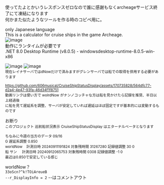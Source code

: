 使ってたよとかいうレスポンスゼロなので誰に感謝もなくarcheageサービス終了にて凍結になります  
何かまた似たようなツールを作る時のコピペ用に。  
  
only Japanese language  
This is a calculator for cruise ships in the game Archeage.  
![image](https://github.com/606musical/CruiseShipStatusDisplay/assets/170735828/db347cf2-f025-4925-af8a-33113d262bca)  
動作にランタイムが必要です  
.NET 8.0 Desktop Runtime (v8.0.5) - windowsdesktop-runtime-8.0.5-win-x86  
  
![image](https://github.com/606musical/CruiseShipStatusDisplay/assets/170735828/17fe456e-f807-4245-826e-33f8d587dc3a) ![image](https://github.com/606musical/CruiseShipStatusDisplay/assets/170735828/9060a189-c19e-438c-a2ec-a0153cfad657)  
<sup>現在レイナサーバではdNowだけで済みますがグレンサーバでは船での取得を併用する必要があります  
  
<sup>https://github.com/606musical/CruiseShipStatusDisplay/assets/170735828/564dfc77-d2a4-4e47-93fa-46d34f1f8751  
動画リンクは使い方で wolrdNow がナンノコッチャな方は船を見かけたら記録を推奨、半日以上経過後  
に船を見て遅延系を調整、サーバが安定していれば遅延はほぼ固定ですが基本的には変動するものです  
  
お断り  
<sup>このプロジェクト 巡航船状況表示 CruiseShipStatusDisplay はエターナルベータとなります
  
<sup>ちなみに今週の当方のデータ 09/16  
G 遅延系調整 0.850  
worldNow &nbsp;&nbsp;&nbsp;計測日時 20240911191824 対象残時間 31267280 記録値調整 30 0   
船 サン &nbsp;&nbsp;&nbsp;&nbsp;計測日時 20240912065753 対象残時間 0308 記録値調整 -1 0  
最近は0.850で安定している感じ  
  
worldNow？  
`33oScn?^k!TOiAreueB`  
`--r_DisplayInfo = 2` --はコメントアウト
